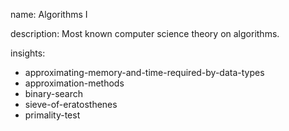 name: Algorithms I 

description: Most known computer science theory on algorithms.

insights:
  - approximating-memory-and-time-required-by-data-types
  - approximation-methods
  - binary-search
  - sieve-of-eratosthenes
  - primality-test
 
